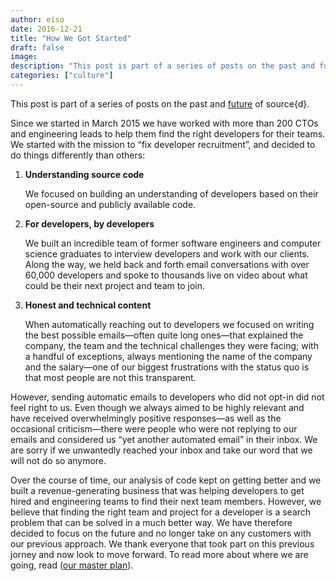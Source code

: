 ```yaml
---
author: eiso
date: 2016-12-21
title: "How We Got Started"
draft: false
image: 
description: "This post is part of a series of posts on the past and future of source{d}."
categories: ["culture"] 
---
```

This post is part of a series of posts on the past and [future](../sourced_future/) of source{d}. 

Since we started in March 2015 we have worked with more than 200 CTOs and engineering leads to help them find the right developers for their teams. We started with the mission to “fix developer recruitment”, and decided to do things differently than others:

1. **Understanding source code**

    We focused on building an understanding of developers based on their open-source and publicly available code.
2. **For developers, by developers**

    We built an incredible team of former software engineers and computer science graduates to interview developers and work with our clients. Along the way, we held back and forth email conversations with over 60,000 developers and spoke to thousands live on video about what could be their next project and team to join.
3. **Honest and technical content**

    When automatically reaching out to developers we focused on writing the best possible emails—often quite long ones—that explained the company, the team and the technical challenges they were facing; with a handful of exceptions, always mentioning the name of the company and the salary—one of our biggest frustrations with the status quo is that most people are not this transparent.

However, sending automatic emails to developers who did not opt-in did not feel right to us. Even though we always aimed to be highly relevant and have received overwhelmingly positive responses—as well as the occasional criticism—there were people who were not replying to our emails and considered us “yet another automated email” in their inbox. We are sorry if we unwantedly reached your inbox and take our word that we will not do so anymore.

Over the course of time, our analysis of code kept on getting better and we built a revenue-generating business that was helping developers to get hired and engineering teams to find their next team members. However, we believe that finding the right team and project for a developer is a search problem that can be solved in a much better way.
We have therefore decided to focus on the future and no longer take on any customers with our previous approach. We thank everyone that took part on this previous jorney and now look to move forward. To read more about where we are going, read ([our master plan](../sourced_future)).
